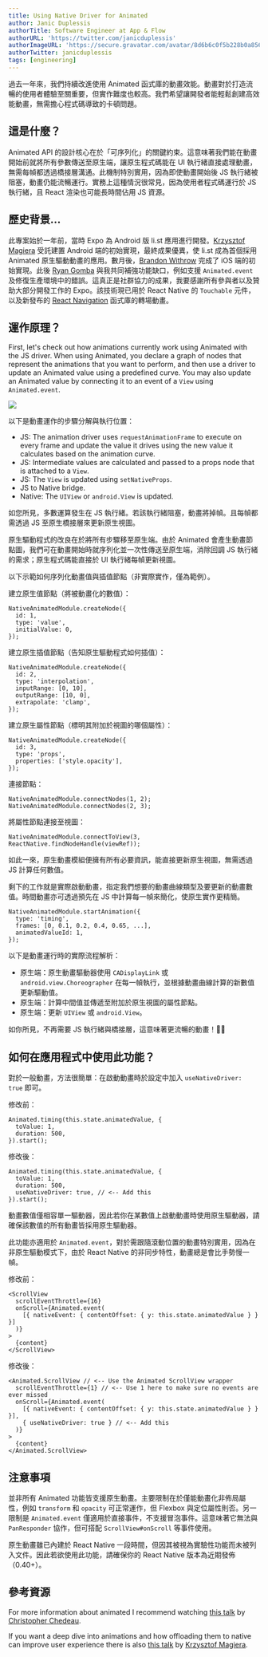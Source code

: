 ```yaml
---
title: Using Native Driver for Animated
author: Janic Duplessis
authorTitle: Software Engineer at App & Flow
authorURL: 'https://twitter.com/janicduplessis'
authorImageURL: 'https://secure.gravatar.com/avatar/8d6b6c0f5b228b0a8566a69de448b9dd?s=128'
authorTwitter: janicduplessis
tags: [engineering]
---
```


過去一年來，我們持續改進使用 Animated 函式庫的動畫效能。動畫對於打造流暢的使用者體驗至關重要，但實作難度也較高。我們希望讓開發者能輕鬆創建高效能動畫，無需擔心程式碼導致的卡頓問題。

## 這是什麼？

Animated API 的設計核心在於「可序列化」的關鍵約束。這意味著我們能在動畫開始前就將所有參數傳送至原生端，讓原生程式碼能在 UI 執行緒直接處理動畫，無需每幀都透過橋接層溝通。此機制特別實用，因為即使動畫開始後 JS 執行緒被阻塞，動畫仍能流暢運行。實務上這種情況很常見，因為使用者程式碼運行於 JS 執行緒，且 React 渲染也可能長時間佔用 JS 資源。

## 歷史背景...

此專案始於一年前，當時 Expo 為 Android 版 li.st 應用進行開發。[Krzysztof Magiera](https://twitter.com/kzzzf) 受託建置 Android 端的初始實現，最終成果優異，使 li.st 成為首個採用 Animated 原生驅動動畫的應用。數月後，[Brandon Withrow](https://github.com/buba447) 完成了 iOS 端的初始實現。此後 [Ryan Gomba](https://twitter.com/ryangomba) 與我共同補強功能缺口，例如支援 `Animated.event` 及修復生產環境中的錯誤。這真正是社群協力的成果，我要感謝所有參與者以及贊助大部分開發工作的 Expo。該技術現已用於 React Native 的 `Touchable` 元件，以及新發布的 [React Navigation](https://github.com/react-community/react-navigation) 函式庫的轉場動畫。

## 運作原理？

First, let's check out how animations currently work using Animated with the JS driver. When using Animated, you declare a graph of nodes that represent the animations that you want to perform, and then use a driver to update an Animated value using a predefined curve. You may also update an Animated value by connecting it to an event of a `View` using `Animated.event`.

![](/blog/assets/animated-diagram.png)

以下是動畫運作的步驟分解與執行位置：

- JS: The animation driver uses `requestAnimationFrame` to execute on every frame and update the value it drives using the new value it calculates based on the animation curve.
- JS: Intermediate values are calculated and passed to a props node that is attached to a `View`.
- JS: The `View` is updated using `setNativeProps`.
- JS to Native bridge.
- Native: The `UIView` or `android.View` is updated.

如您所見，多數運算發生在 JS 執行緒。若該執行緒阻塞，動畫將掉幀。且每幀都需透過 JS 至原生橋接層來更新原生視圖。

原生驅動程式的改良在於將所有步驟移至原生端。由於 Animated 會產生動畫節點圖，我們可在動畫開始時就序列化並一次性傳送至原生端，消除回調 JS 執行緒的需求；原生程式碼能直接於 UI 執行緒每幀更新視圖。

以下示範如何序列化動畫值與插值節點（非實際實作，僅為範例）。

建立原生值節點（將被動畫化的數值）：

```
NativeAnimatedModule.createNode({
  id: 1,
  type: 'value',
  initialValue: 0,
});
```

建立原生插值節點（告知原生驅動程式如何插值）：

```
NativeAnimatedModule.createNode({
  id: 2,
  type: 'interpolation',
  inputRange: [0, 10],
  outputRange: [10, 0],
  extrapolate: 'clamp',
});
```

建立原生屬性節點（標明其附加於視圖的哪個屬性）：

```
NativeAnimatedModule.createNode({
  id: 3,
  type: 'props',
  properties: ['style.opacity'],
});
```

連接節點：

```
NativeAnimatedModule.connectNodes(1, 2);
NativeAnimatedModule.connectNodes(2, 3);
```

將屬性節點連接至視圖：

```
NativeAnimatedModule.connectToView(3, ReactNative.findNodeHandle(viewRef));
```

如此一來，原生動畫模組便擁有所有必要資訊，能直接更新原生視圖，無需透過 JS 計算任何數值。

剩下的工作就是實際啟動動畫，指定我們想要的動畫曲線類型及要更新的動畫數值。時間動畫亦可透過預先在 JS 中計算每一幀來簡化，使原生實作更精簡。

```
NativeAnimatedModule.startAnimation({
  type: 'timing',
  frames: [0, 0.1, 0.2, 0.4, 0.65, ...],
  animatedValueId: 1,
});
```

以下是動畫運行時的實際流程解析：

- 原生端：原生動畫驅動器使用 `CADisplayLink` 或 `android.view.Choreographer` 在每一幀執行，並根據動畫曲線計算的新數值更新驅動值。
- 原生端：計算中間值並傳遞至附加於原生視圖的屬性節點。
- 原生端：更新 `UIView` 或 `android.View`。

如你所見，不再需要 JS 執行緒與橋接層，這意味著更流暢的動畫！🎉🎉

## 如何在應用程式中使用此功能？

對於一般動畫，方法很簡單：在啟動動畫時於設定中加入 `useNativeDriver: true` 即可。

修改前：

```
Animated.timing(this.state.animatedValue, {
  toValue: 1,
  duration: 500,
}).start();
```

修改後：

```
Animated.timing(this.state.animatedValue, {
  toValue: 1,
  duration: 500,
  useNativeDriver: true, // <-- Add this
}).start();
```

動畫數值僅相容單一驅動器，因此若你在某數值上啟動動畫時使用原生驅動器，請確保該數值的所有動畫皆採用原生驅動器。

此功能亦適用於 `Animated.event`，對於需跟隨滾動位置的動畫特別實用，因為在非原生驅動模式下，由於 React Native 的非同步特性，動畫總是會比手勢慢一幀。

修改前：

```
<ScrollView
  scrollEventThrottle={16}
  onScroll={Animated.event(
    [{ nativeEvent: { contentOffset: { y: this.state.animatedValue } } }]
  )}
>
  {content}
</ScrollView>
```

修改後：

```
<Animated.ScrollView // <-- Use the Animated ScrollView wrapper
  scrollEventThrottle={1} // <-- Use 1 here to make sure no events are ever missed
  onScroll={Animated.event(
    [{ nativeEvent: { contentOffset: { y: this.state.animatedValue } } }],
    { useNativeDriver: true } // <-- Add this
  )}
>
  {content}
</Animated.ScrollView>
```

## 注意事項

並非所有 Animated 功能皆支援原生動畫。主要限制在於僅能動畫化非佈局屬性，例如 `transform` 和 `opacity` 可正常運作，但 Flexbox 與定位屬性則否。另一限制是 `Animated.event` 僅適用於直接事件，不支援冒泡事件。這意味著它無法與 `PanResponder` 協作，但可搭配 `ScrollView#onScroll` 等事件使用。

原生動畫雖已內建於 React Native 一段時間，但因其被視為實驗性功能而未被列入文件。因此若欲使用此功能，請確保你的 React Native 版本為近期發佈（0.40+）。

## 參考資源

For more information about animated I recommend watching [this talk](https://www.youtube.com/watch?v=xtqUJVqpKNo) by [Christopher Chedeau](https://twitter.com/Vjeux).

If you want a deep dive into animations and how offloading them to native can improve user experience there is also [this talk](https://www.youtube.com/watch?v=qgSMjYWqBk4) by [Krzysztof Magiera](https://twitter.com/kzzzf).